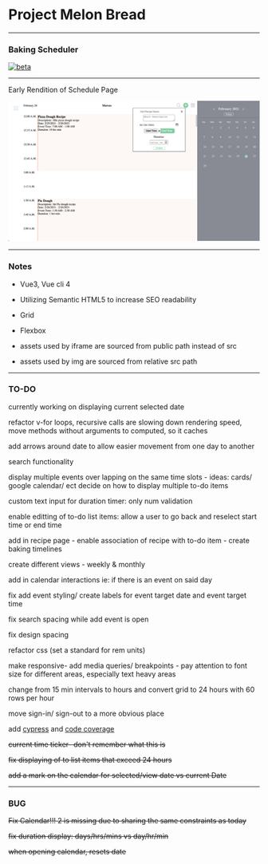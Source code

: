 # Project Melon Bread

---

### Baking Scheduler

<!-- [![vue3](https://img.shields.io/badge/vue-3.x-brightgreen.svg)](https://github.com/vuejs/vue-next) -->

[![beta](https://img.shields.io/npm/v/vue/next.svg)](https://www.npmjs.com/package/vue/v/next)

---

Early Rendition of Schedule Page

![Schedule](https://raw.githubusercontent.com/MarcusYSera/vue-recipe-app/master/client/img/ScheduleView_v2.png)

---

### Notes

- Vue3, Vue cli 4

- Utilizing Semantic HTML5 to increase SEO readability

- Grid

- Flexbox

- assets used by iframe are sourced from public path instead of src

- assets used by img are sourced from relative src path

---

### TO-DO

currently working on displaying current selected date

refactor v-for loops, recursive calls are slowing down rendering speed, move methods without arguments to computed, so it caches

add arrows around date to allow easier movement from one day to another

search functionality

display multiple events over lapping on the same time slots - ideas: cards/ google calendar/ ect
decide on how to display multiple to-do items

custom text input for duration timer: only num validation

enable editting of to-do list items: allow a user to go back and reselect start time or end time

add in recipe page - enable association of recipe with to-do item - create baking timelines

create different views - weekly & monthly

add in calendar interactions ie: if there is an event on said day

fix add event styling/ create labels for event target date and event target time

fix search spacing while add event is open

fix design spacing

refactor css (set a standard for rem units)

make responsive- add media queries/ breakpoints - pay attention to font size for different areas, especially text heavy areas

change from 15 min intervals to hours and convert grid to 24 hours with 60 rows per hour

move sign-in/ sign-out to a more obvious place

add [cypress](https://docs.cypress.io/guides/getting-started/installing-cypress.html#System-requirements) and [code coverage](https://vuejsdevelopers.com/2020/07/20/code-coverage-vue-cypress/)

~~current time ticker- don't remember what this is~~

~~fix displaying of to list items that exceed 24 hours~~

~~add a mark on the calendar for selected/view date vs current Date~~

---

### BUG

~~Fix Calendar!!! 2 is missing due to sharing the same constraints as today~~

~~fix duration display: days/hrs/mins vs day/hr/min~~

~~when opening calendar, resets date~~
